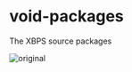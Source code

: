 # void-packages
The XBPS source packages

![original](https://user-images.githubusercontent.com/993454/34451911-23259d24-ed3d-11e7-824b-04240ae80cdb.png)
